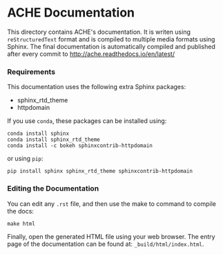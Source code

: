 # ACHE Documentation

This directory contains ACHE's documentation.
It is writen using `reStructuredText` format and is compiled to multiple media formats using Sphinx.
The final documentation is automatically compiled and published after every commit to http://ache.readthedocs.io/en/latest/

### Requirements

This documentation uses the following extra Sphinx packages:
 * sphinx_rtd_theme
 * httpdomain

If you use `conda`, these packages can be installed using:

```
conda install sphinx
conda install sphinx_rtd_theme
conda install -c bokeh sphinxcontrib-httpdomain
```
or using `pip`:

```
pip install sphinx sphinx_rtd_theme sphinxcontrib-httpdomain
```

### Editing the Documentation

You can edit any `.rst` file, and then use the make to command to compile the docs:

    make html

Finally, open the generated HTML file using your web browser. The entry page of
the documentation can be found at: ``_build/html/index.html``.

